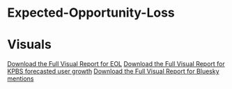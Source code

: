 # Expected-Opportunity-Loss
# Visuals 
[Download the Full Visual Report for EOL](EOL_KPBS_Bluesky.pdf)
[Download the Full Visual Report for KPBS forecasted user growth](user_growth_KPBS_Bluesky.pdf)
[Download the Full Visual Report for Bluesky mentions](Bluesky_Mentions_KPBS.pdf)

